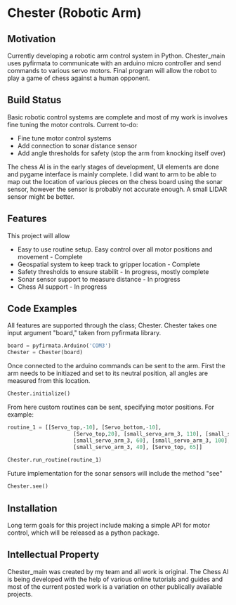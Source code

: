 # Chester (Robotic Arm) 

## Motivation
Currently developing a robotic arm control system in Python. Chester_main uses pyfirmata to communicate with an arduino micro controller and send commands to various servo motors. Final program will allow the robot to play a game of chess against a human opponent. 

## Build Status
Basic robotic control systems are complete and most of my work is involves fine tuning the motor controls. Current to-do: 
- Fine tune motor control systems 
- Add connection to sonar distance sensor
- Add angle thresholds for safety (stop the arm from knocking itself over) 

The chess AI is in the early stages of development, UI elements are done and pygame interface is mainly complete. I did want to arm to be able to map out the location of various pieces on the chess board using the sonar sensor, however the sensor is probably not accurate enough. A small LIDAR sensor might be better. 

## Features 
This project will allow 
- Easy to use routine setup. Easy control over all motor positions and movement - Complete
- Geospatial system to keep track to gripper location - Complete
- Safety thresholds to ensure stabilit - In progress, mostly complete 
- Sonar sensor support to measure distance - In progress 
- Chess AI support - In progress

## Code Examples 
All features are supported through the class; Chester. Chester takes one input argument "board," taken from pyfirmata library. 

```Python
board = pyfirmata.Arduino('COM3')
Chester = Chester(board)
```
Once connected to the arduino commands can be sent to the arm. First the arm needs to be initiazed and set to its neutral position, all angles are measured from this location. 

```Python
Chester.initialize()
```

From here custom routines can be sent, specifying motor positions. For example: 

```Python
routine_1 = [[Servo_top,-10], [Servo_bottom,-10],
                     [Servo_top,20], [small_servo_arm_3, 110], [small_servo_top, 90], [Servo_top, 50],
                     [small_servo_arm_3, 60], [small_servo_arm_3, 100], [small_servo_top, 0],
                     [small_servo_arm_3, 40], [Servo_top, 65]]
                     
Chester.run_routine(routine_1) 
```

Future implementation for the sonar sensors will include the method "see" 

```Python
Chester.see()
```
## Installation
Long term goals for this project include making a simple API for motor control, which will be released as a python package. 

## Intellectual Property
Chester_main was created by my team and all work is original. The Chess AI is being developed with the help of various online tutorials and guides and most of the current posted work is a variation on other publically available projects. 






